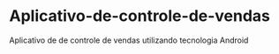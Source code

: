 # Aplicativo-de-controle-de-vendas
Aplicativo de de controle de vendas utilizando tecnologia Android
